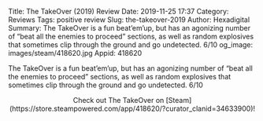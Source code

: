 Title: The TakeOver (2019) Review
Date: 2019-11-25 17:37
Category: Reviews
Tags: positive review
Slug: the-takeover-2019
Author: Hexadigital
Summary: The TakeOver is a fun beat’em’up, but has an agonizing number of “beat all the enemies to proceed” sections, as well as random explosives that sometimes clip through the ground and go undetected. 6/10
og_image: images/steam/418620.jpg
Appid: 418620

The TakeOver is a fun beat’em’up, but has an agonizing number of “beat all the enemies to proceed” sections, as well as random explosives that sometimes clip through the ground and go undetected. 6/10

<center>Check out The TakeOver on [Steam](https://store.steampowered.com/app/418620/?curator_clanid=34633900)!</center>
